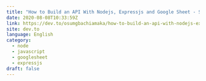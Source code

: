 ```yaml
---
title: "How to Build an API With Nodejs, Expressjs and Google Sheet - Series 2"
date: 2020-08-08T10:33:59Z
link: https://dev.to/osumgbachiamaka/how-to-build-an-api-with-nodejs-expressjs-and-google-sheet-series-2-m7p?utm_medium=RSS&utm_source=news.12bit.vn
site: dev.to
language: English
category:
  - node
  - javascript
  - googlesheet
  - expressjs
draft: false
---
```

